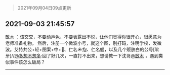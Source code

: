 > 2021年09月04日09点更新
<link rel="stylesheet" href="https://cdn.jsdelivr.net/gh/taotie6/sampleJSON@main/css/photo_show.css">


 ## 2021-09-03 21:45:57 

 [㪚木](https://www.coolapk.com/feed/29744825?shareKey=ZmMyNmUyM2M0ZTViNjEzMmNiZjI~) ：该交交，不要动声色，不要表露出不悦，让他们觉得你很开心，很愿意为老师准备礼物。
然后，注册一个微波小号，就这个图，别打码，注明学校，发微波。艾特共公+轻+图案+中+🐏、仁名☀️抱、仁名魍，以及几个贩肤白的公号[呲牙]//<a class="feed-link-uname" href="/u/多想不想多">@多想不想多</a>:回了好几次，一直打不出来<!--break-->，想请教一下沈哥<a class="feed-link-uname" href="/u/㪚木">@㪚木</a> ，遇到类似事件该怎么破局？ 

<div class="album">
</div>

 ------- 

